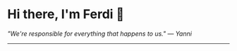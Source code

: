 <h1>Hi there, I'm Ferdi 👋</h1>

<p><em>
  "We're responsible for everything that happens to us." — Yanni
</em></p>

---
